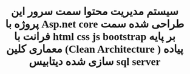 <h1 align="center" style="font-family:Tahoma">
 سیستم مدیریت محتوا
 سمت سرور این پروژه با Asp.net core طراحی شده
 سمت فرانت با html css js bootstrap
 بر پایه معماری کلین (Clean Architecture
)  پیاده سازی شده 
دیتابیس  sql server 
</h1>
